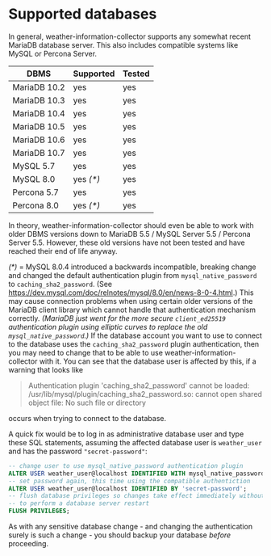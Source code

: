 # Supported databases

In general, weather-information-collector supports any somewhat recent MariaDB
database server. This also includes compatible systems like MySQL or Percona
Server.

| DBMS          | Supported   | Tested |
| ------------- | ----------- | ------ |
| MariaDB 10.2  | yes         | yes    |
| MariaDB 10.3  | yes         | yes    |
| MariaDB 10.4  | yes         | yes    |
| MariaDB 10.5  | yes         | yes    |
| MariaDB 10.6  | yes         | yes    |
| MariaDB 10.7  | yes         | yes    |
| MySQL 5.7     | yes         | yes    |
| MySQL 8.0     | yes _(*)_   | yes    |
| Percona 5.7   | yes         | yes    |
| Percona 8.0   | yes _(*)_   | yes    |

In theory, weather-information-collector should even be able to work with older
DBMS versions down to MariaDB 5.5 / MySQL Server 5.5 / Percona Server 5.5.
However, these old versions have not been tested and have reached their end of
life anyway.

_(*)_ = MySQL 8.0.4 introduced a backwards incompatible, breaking change and
changed the default authentication plugin from `mysql_native_password` to
`caching_sha2_password`. (See <https://dev.mysql.com/doc/relnotes/mysql/8.0/en/news-8-0-4.html>.)
This may cause connection problems when using certain older versions of the
MariaDB client library which cannot handle that authentication mechanism
correctly. _(MariaDB just went for the more secure `client_ed25519`
authentication plugin using elliptic curves to replace the old
`mysql_native_password`.)_ If the database account you want to use to connect to
the database uses the `caching_sha2_password` plugin authentication, then you
may need to change that to be able to use weather-information-collector with it.
You can see that the database user is affected by this, if a warning that looks
like

> Authentication plugin 'caching_sha2_password'
  cannot be loaded: /usr/lib/mysql/plugin/caching_sha2_password.so: cannot open
  shared object file: No such file or directory

occurs when trying to connect to the database.

A quick fix would be to log in as administrative database user and type these
SQL statements, assuming the affected database user is `weather_user` and has
the password `"secret-password"`:

```sql
-- change user to use mysql_native_password authentication plugin
ALTER USER weather_user@localhost IDENTIFIED WITH mysql_native_password BY '';
-- set password again, this time using the compatible authentiction
ALTER USER weather_user@localhost IDENTIFIED BY 'secret-password';
-- flush database privileges so changes take effect immediately without the need
-- to perform a database server restart
FLUSH PRIVILEGES;
```
As with any sensitive database change - and changing the authentication surely
is such a change - you should backup your database _before_ proceeding.
